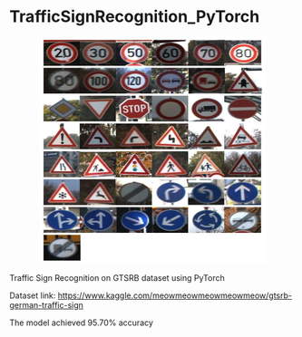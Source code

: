 # TrafficSignRecognition_PyTorch

<div align="center">
    <img src="trafficsign.jpeg" alt="Logo" width="400" height="400">
</div>

Traffic Sign Recognition on GTSRB dataset using PyTorch

Dataset link: https://www.kaggle.com/meowmeowmeowmeowmeow/gtsrb-german-traffic-sign

The model achieved 95.70% accuracy
